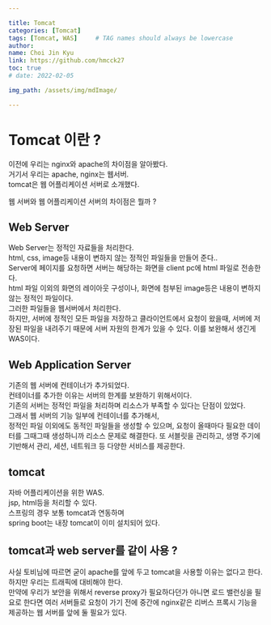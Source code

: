 ```yaml
---

title: Tomcat
categories: [Tomcat]
tags: [Tomcat, WAS]     # TAG names should always be lowercase
author:
name: Choi Jin Kyu
link: https://github.com/hmcck27
toc: true
# date: 2022-02-05

img_path: /assets/img/mdImage/

---
```


# Tomcat 이란 ?

이전에 우리는 nginx와 apache의 차이점을 알아봤다.  
거기서 우리는 apache, nginx는 웹서버.  
tomcat은 웹 어플리케이션 서버로 소개했다.  

웹 서버와 웹 어플리케이션 서버의 차이점은 뭘까 ?  

## Web Server

Web Server는 정적인 자료들을 처리한다.  
html, css, image등 내용이 변하지 않는 정적인 파일들을 만들어 준다..  
Server에 페이지를 요청하면 서버는 해당하는 화면을 client pc에 html 파일로 전송한다.  
html 파일 이외의 화면의 레이아웃 구성이나, 화면에 첨부된 image등은 내용이 변하지 않는 정적인 파일이다.  
그러한 파일들을 웹서버에서 처리한다.  
하지만, 서버에 정적인 모든 파일을 저장하고 클라이언트에서 요청이 왔을때, 서버에 저장된 파일을 내려주기 때문에 서버 자원의 한계가 있을 수 있다.  이를 보완해서 생긴게 WAS이다.  

## Web Application Server

기존의 웹 서버에 컨테이너가 추가되었다.  
컨테이너를 추가한 이유는 서버의 한계를 보완하기 위해서이다.  
기존의 서버는 정적인 파일을 처리하며 리소스가 부족할 수 있다는 단점이 있었다.  
그래서 웹 서버의 기능 일부에 컨테이너를 추가해서,  
정적인 파일 이외에도 동적인 파일들을 생성할 수 있으며, 요청이 올때마다 필요한 데이터를 그때그때 생성하니까 리소스 문제로 해결한다. 
또 서블릿을 관리하고, 생명 주기에 기반해서 관리, 세션, 네트워크 등 다양한 서비스를 제공한다.  

## tomcat
자바 어플리케이션을 위한 WAS.  
jsp, html등을 처리할 수 있다.  
스프링의 경우 보통 tomcat과 연동하며  
spring boot는 내장 tomcat이 이미 설치되어 있다.  

## tomcat과 web server를 같이 사용 ?
사실 토비님에 따르면 굳이 apache를 앞에 두고 tomcat을 사용할 이유는 없다고 한다.  
하지만 우리는 트래픽에 대비해야 한다.  
만약에 우리가 보안을 위해서 reverse proxy가 필요하다던가 아니면 로드 밸런싱을 필요로 한다면 여러 서버들로 요청이 가기 전에 중간에 nginx같은 리버스 프록시 기능을 제공하는 웹 서버를 앞에 둘 필요가 있다.  
